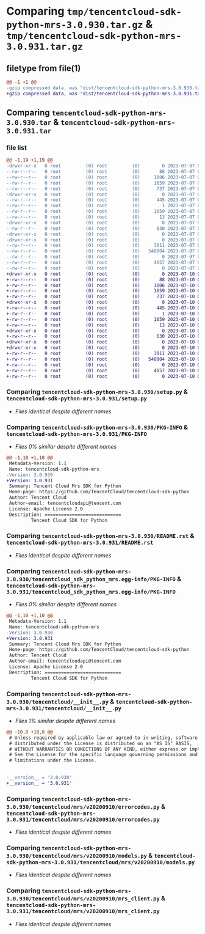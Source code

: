 # Comparing `tmp/tencentcloud-sdk-python-mrs-3.0.930.tar.gz` & `tmp/tencentcloud-sdk-python-mrs-3.0.931.tar.gz`

## filetype from file(1)

```diff
@@ -1 +1 @@
-gzip compressed data, was "dist/tencentcloud-sdk-python-mrs-3.0.930.tar", last modified: Fri Jul  7 00:28:12 2023, max compression
+gzip compressed data, was "dist/tencentcloud-sdk-python-mrs-3.0.931.tar", last modified: Mon Jul 10 00:44:39 2023, max compression
```

## Comparing `tencentcloud-sdk-python-mrs-3.0.930.tar` & `tencentcloud-sdk-python-mrs-3.0.931.tar`

### file list

```diff
@@ -1,19 +1,19 @@
-drwxr-xr-x   0 root         (0) root         (0)        0 2023-07-07 00:28:12.000000 tencentcloud-sdk-python-mrs-3.0.930/
--rw-r--r--   0 root         (0) root         (0)       88 2023-07-07 00:28:12.000000 tencentcloud-sdk-python-mrs-3.0.930/setup.cfg
--rw-r--r--   0 root         (0) root         (0)     1006 2023-07-07 00:28:12.000000 tencentcloud-sdk-python-mrs-3.0.930/setup.py
--rw-r--r--   0 root         (0) root         (0)     1659 2023-07-07 00:28:12.000000 tencentcloud-sdk-python-mrs-3.0.930/PKG-INFO
--rw-r--r--   0 root         (0) root         (0)      737 2023-07-07 00:28:12.000000 tencentcloud-sdk-python-mrs-3.0.930/README.rst
-drwxr-xr-x   0 root         (0) root         (0)        0 2023-07-07 00:28:12.000000 tencentcloud-sdk-python-mrs-3.0.930/tencentcloud_sdk_python_mrs.egg-info/
--rw-r--r--   0 root         (0) root         (0)      445 2023-07-07 00:28:12.000000 tencentcloud-sdk-python-mrs-3.0.930/tencentcloud_sdk_python_mrs.egg-info/SOURCES.txt
--rw-r--r--   0 root         (0) root         (0)        1 2023-07-07 00:28:12.000000 tencentcloud-sdk-python-mrs-3.0.930/tencentcloud_sdk_python_mrs.egg-info/dependency_links.txt
--rw-r--r--   0 root         (0) root         (0)     1659 2023-07-07 00:28:12.000000 tencentcloud-sdk-python-mrs-3.0.930/tencentcloud_sdk_python_mrs.egg-info/PKG-INFO
--rw-r--r--   0 root         (0) root         (0)       13 2023-07-07 00:28:12.000000 tencentcloud-sdk-python-mrs-3.0.930/tencentcloud_sdk_python_mrs.egg-info/top_level.txt
-drwxr-xr-x   0 root         (0) root         (0)        0 2023-07-07 00:28:12.000000 tencentcloud-sdk-python-mrs-3.0.930/tencentcloud/
--rw-r--r--   0 root         (0) root         (0)      630 2023-07-07 00:28:12.000000 tencentcloud-sdk-python-mrs-3.0.930/tencentcloud/__init__.py
-drwxr-xr-x   0 root         (0) root         (0)        0 2023-07-07 00:28:12.000000 tencentcloud-sdk-python-mrs-3.0.930/tencentcloud/mrs/
-drwxr-xr-x   0 root         (0) root         (0)        0 2023-07-07 00:28:12.000000 tencentcloud-sdk-python-mrs-3.0.930/tencentcloud/mrs/v20200910/
--rw-r--r--   0 root         (0) root         (0)     3011 2023-07-07 00:28:12.000000 tencentcloud-sdk-python-mrs-3.0.930/tencentcloud/mrs/v20200910/errorcodes.py
--rw-r--r--   0 root         (0) root         (0)   540004 2023-07-07 00:28:12.000000 tencentcloud-sdk-python-mrs-3.0.930/tencentcloud/mrs/v20200910/models.py
--rw-r--r--   0 root         (0) root         (0)        0 2023-07-07 00:28:12.000000 tencentcloud-sdk-python-mrs-3.0.930/tencentcloud/mrs/v20200910/__init__.py
--rw-r--r--   0 root         (0) root         (0)     4657 2023-07-07 00:28:12.000000 tencentcloud-sdk-python-mrs-3.0.930/tencentcloud/mrs/v20200910/mrs_client.py
--rw-r--r--   0 root         (0) root         (0)        0 2023-07-07 00:28:12.000000 tencentcloud-sdk-python-mrs-3.0.930/tencentcloud/mrs/__init__.py
+drwxr-xr-x   0 root         (0) root         (0)        0 2023-07-10 00:44:39.000000 tencentcloud-sdk-python-mrs-3.0.931/
+-rw-r--r--   0 root         (0) root         (0)       88 2023-07-10 00:44:39.000000 tencentcloud-sdk-python-mrs-3.0.931/setup.cfg
+-rw-r--r--   0 root         (0) root         (0)     1006 2023-07-10 00:44:39.000000 tencentcloud-sdk-python-mrs-3.0.931/setup.py
+-rw-r--r--   0 root         (0) root         (0)     1659 2023-07-10 00:44:39.000000 tencentcloud-sdk-python-mrs-3.0.931/PKG-INFO
+-rw-r--r--   0 root         (0) root         (0)      737 2023-07-10 00:44:39.000000 tencentcloud-sdk-python-mrs-3.0.931/README.rst
+drwxr-xr-x   0 root         (0) root         (0)        0 2023-07-10 00:44:39.000000 tencentcloud-sdk-python-mrs-3.0.931/tencentcloud_sdk_python_mrs.egg-info/
+-rw-r--r--   0 root         (0) root         (0)      445 2023-07-10 00:44:39.000000 tencentcloud-sdk-python-mrs-3.0.931/tencentcloud_sdk_python_mrs.egg-info/SOURCES.txt
+-rw-r--r--   0 root         (0) root         (0)        1 2023-07-10 00:44:39.000000 tencentcloud-sdk-python-mrs-3.0.931/tencentcloud_sdk_python_mrs.egg-info/dependency_links.txt
+-rw-r--r--   0 root         (0) root         (0)     1659 2023-07-10 00:44:39.000000 tencentcloud-sdk-python-mrs-3.0.931/tencentcloud_sdk_python_mrs.egg-info/PKG-INFO
+-rw-r--r--   0 root         (0) root         (0)       13 2023-07-10 00:44:39.000000 tencentcloud-sdk-python-mrs-3.0.931/tencentcloud_sdk_python_mrs.egg-info/top_level.txt
+drwxr-xr-x   0 root         (0) root         (0)        0 2023-07-10 00:44:39.000000 tencentcloud-sdk-python-mrs-3.0.931/tencentcloud/
+-rw-r--r--   0 root         (0) root         (0)      630 2023-07-10 00:44:39.000000 tencentcloud-sdk-python-mrs-3.0.931/tencentcloud/__init__.py
+drwxr-xr-x   0 root         (0) root         (0)        0 2023-07-10 00:44:39.000000 tencentcloud-sdk-python-mrs-3.0.931/tencentcloud/mrs/
+drwxr-xr-x   0 root         (0) root         (0)        0 2023-07-10 00:44:39.000000 tencentcloud-sdk-python-mrs-3.0.931/tencentcloud/mrs/v20200910/
+-rw-r--r--   0 root         (0) root         (0)     3011 2023-07-10 00:44:39.000000 tencentcloud-sdk-python-mrs-3.0.931/tencentcloud/mrs/v20200910/errorcodes.py
+-rw-r--r--   0 root         (0) root         (0)   540004 2023-07-10 00:44:39.000000 tencentcloud-sdk-python-mrs-3.0.931/tencentcloud/mrs/v20200910/models.py
+-rw-r--r--   0 root         (0) root         (0)        0 2023-07-10 00:44:39.000000 tencentcloud-sdk-python-mrs-3.0.931/tencentcloud/mrs/v20200910/__init__.py
+-rw-r--r--   0 root         (0) root         (0)     4657 2023-07-10 00:44:39.000000 tencentcloud-sdk-python-mrs-3.0.931/tencentcloud/mrs/v20200910/mrs_client.py
+-rw-r--r--   0 root         (0) root         (0)        0 2023-07-10 00:44:39.000000 tencentcloud-sdk-python-mrs-3.0.931/tencentcloud/mrs/__init__.py
```

### Comparing `tencentcloud-sdk-python-mrs-3.0.930/setup.py` & `tencentcloud-sdk-python-mrs-3.0.931/setup.py`

 * *Files identical despite different names*

### Comparing `tencentcloud-sdk-python-mrs-3.0.930/PKG-INFO` & `tencentcloud-sdk-python-mrs-3.0.931/PKG-INFO`

 * *Files 0% similar despite different names*

```diff
@@ -1,10 +1,10 @@
 Metadata-Version: 1.1
 Name: tencentcloud-sdk-python-mrs
-Version: 3.0.930
+Version: 3.0.931
 Summary: Tencent Cloud Mrs SDK for Python
 Home-page: https://github.com/TencentCloud/tencentcloud-sdk-python
 Author: Tencent Cloud
 Author-email: tencentcloudapi@tencent.com
 License: Apache License 2.0
 Description: ============================
         Tencent Cloud SDK for Python
```

### Comparing `tencentcloud-sdk-python-mrs-3.0.930/README.rst` & `tencentcloud-sdk-python-mrs-3.0.931/README.rst`

 * *Files identical despite different names*

### Comparing `tencentcloud-sdk-python-mrs-3.0.930/tencentcloud_sdk_python_mrs.egg-info/PKG-INFO` & `tencentcloud-sdk-python-mrs-3.0.931/tencentcloud_sdk_python_mrs.egg-info/PKG-INFO`

 * *Files 0% similar despite different names*

```diff
@@ -1,10 +1,10 @@
 Metadata-Version: 1.1
 Name: tencentcloud-sdk-python-mrs
-Version: 3.0.930
+Version: 3.0.931
 Summary: Tencent Cloud Mrs SDK for Python
 Home-page: https://github.com/TencentCloud/tencentcloud-sdk-python
 Author: Tencent Cloud
 Author-email: tencentcloudapi@tencent.com
 License: Apache License 2.0
 Description: ============================
         Tencent Cloud SDK for Python
```

### Comparing `tencentcloud-sdk-python-mrs-3.0.930/tencentcloud/__init__.py` & `tencentcloud-sdk-python-mrs-3.0.931/tencentcloud/__init__.py`

 * *Files 1% similar despite different names*

```diff
@@ -10,8 +10,8 @@
 # Unless required by applicable law or agreed to in writing, software
 # distributed under the License is distributed on an "AS IS" BASIS,
 # WITHOUT WARRANTIES OR CONDITIONS OF ANY KIND, either express or implied.
 # See the License for the specific language governing permissions and
 # limitations under the License.
 
 
-__version__ = '3.0.930'
+__version__ = '3.0.931'
```

### Comparing `tencentcloud-sdk-python-mrs-3.0.930/tencentcloud/mrs/v20200910/errorcodes.py` & `tencentcloud-sdk-python-mrs-3.0.931/tencentcloud/mrs/v20200910/errorcodes.py`

 * *Files identical despite different names*

### Comparing `tencentcloud-sdk-python-mrs-3.0.930/tencentcloud/mrs/v20200910/models.py` & `tencentcloud-sdk-python-mrs-3.0.931/tencentcloud/mrs/v20200910/models.py`

 * *Files identical despite different names*

### Comparing `tencentcloud-sdk-python-mrs-3.0.930/tencentcloud/mrs/v20200910/mrs_client.py` & `tencentcloud-sdk-python-mrs-3.0.931/tencentcloud/mrs/v20200910/mrs_client.py`

 * *Files identical despite different names*

